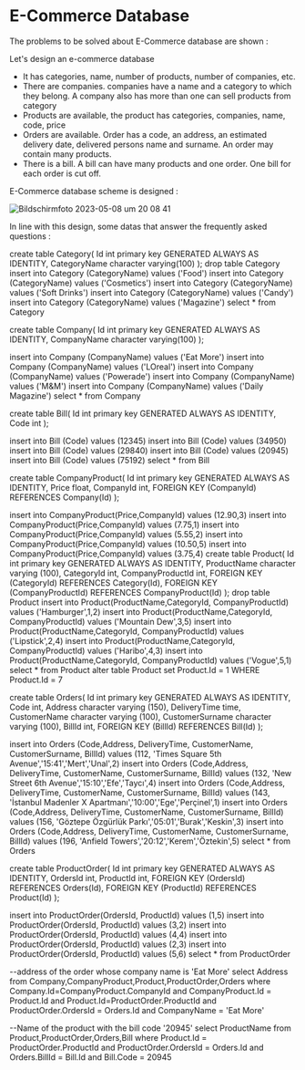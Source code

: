 # E-Commerce Database

The problems to be solved about E-Commerce database are shown :

Let's design an e-commerce database
  -  It has categories, name, number of products, number of companies, etc.
  - There are companies. companies have a name and a category to which they belong. A company also has more than one
  can sell products from category
  - Products are available, the product has categories, companies, name, code, price
  - Orders are available. Order has a code, an address, an estimated delivery date, delivered
  persons name and surname. An order may contain many products.
  - There is a bill. A bill can have many products and one order. One bill for each order is cut off.

E-Commerce database scheme is designed : 

![Bildschirmfoto 2023-05-08 um 20 08 41](https://user-images.githubusercontent.com/120198895/236886832-872c3be4-a3cf-46c2-be9e-667e68063226.png)

In line with this design, some datas that answer the frequently asked questions :

create table Category(
Id int primary key GENERATED ALWAYS AS IDENTITY,
CategoryName character varying(100)
);
drop table Category
insert into Category (CategoryName) values ('Food')
insert into Category (CategoryName) values ('Cosmetics')
insert into Category (CategoryName) values ('Soft Drinks')
insert into Category (CategoryName) values ('Candy')
insert into Category (CategoryName) values ('Magazine')
select * from Category

create table Company(
Id int primary key GENERATED ALWAYS AS IDENTITY,
CompanyName character varying(100)
);

insert into Company (CompanyName) values ('Eat More')
insert into Company (CompanyName) values ('LOreal')
insert into Company (CompanyName) values ('Powerade')
insert into Company (CompanyName) values ('M&M')
insert into Company (CompanyName) values ('Daily Magazine')
select * from Company

create table Bill(
Id int primary key GENERATED ALWAYS AS IDENTITY,
Code int
);

insert into Bill (Code) values (12345)
insert into Bill (Code) values (34950)
insert into Bill (Code) values (29840)
insert into Bill (Code) values (20945)
insert into Bill (Code) values (75192)
select * from Bill

create table CompanyProduct(
Id int primary key GENERATED ALWAYS AS IDENTITY,
Price float,
CompanyId int,
FOREIGN KEY (CompanyId) REFERENCES Company(Id)
);

insert into CompanyProduct(Price,CompanyId) values (12.90,3)
insert into CompanyProduct(Price,CompanyId) values (7.75,1)
insert into CompanyProduct(Price,CompanyId) values (5.55,2)
insert into CompanyProduct(Price,CompanyId) values (10.50,5)
insert into CompanyProduct(Price,CompanyId) values (3.75,4)
create table Product(
Id int primary key GENERATED ALWAYS AS IDENTITY,
ProductName character varying (100),
CategoryId int,
CompanyProductId int,
FOREIGN KEY (CategoryId) REFERENCES Category(Id),
FOREIGN KEY (CompanyProductId) REFERENCES CompanyProduct(Id)
);
drop table Product
insert into Product(ProductName,CategoryId, CompanyProductId) values ('Hamburger',1,2)
insert into Product(ProductName,CategoryId, CompanyProductId) values ('Mountain Dew',3,5)
insert into Product(ProductName,CategoryId, CompanyProductId) values ('Lipstick',2,4)
insert into Product(ProductName,CategoryId, CompanyProductId) values ('Haribo',4,3)
insert into Product(ProductName,CategoryId, CompanyProductId) values ('Vogue',5,1)
select * from Product
alter table Product set Product.Id = 1
WHERE Product.Id = 7

create table Orders(
Id int primary key GENERATED ALWAYS AS IDENTITY,
Code int,
Address character varying (150),
DeliveryTime time,
CustomerName character varying (100),
CustomerSurname character varying (100),
BillId int,
FOREIGN KEY (BillId) REFERENCES Bill(Id)
);

insert into Orders (Code,Address, DeliveryTime, CustomerName, CustomerSurname, BillId) values (112, 'Times Square 5th Avenue','15:41','Mert','Unal',2)
insert into Orders (Code,Address, DeliveryTime, CustomerName, CustomerSurname, BillId) values (132, 'New Street 6th Avenue','15:10','Efe','Taycı',4)
insert into Orders (Code,Address, DeliveryTime, CustomerName, CustomerSurname, BillId) values (143, 'İstanbul Madenler X Apartmanı','10:00','Ege','Perçinel',1)
insert into Orders (Code,Address, DeliveryTime, CustomerName, CustomerSurname, BillId) values (156, 'Göztepe Özgürlük Parkı','05:01','Burak','Keskin',3)
insert into Orders (Code,Address, DeliveryTime, CustomerName, CustomerSurname, BillId) values (196, 'Anfield Towers','20:12','Kerem','Öztekin',5)
select * from Orders

create table ProductOrder(
Id int primary key GENERATED ALWAYS AS IDENTITY,
OrdersId int,
ProductId int,
FOREIGN KEY (OrdersId) REFERENCES Orders(Id),
FOREIGN KEY (ProductId) REFERENCES Product(Id)
);

insert into ProductOrder(OrdersId, ProductId) values (1,5)
insert into ProductOrder(OrdersId, ProductId) values (3,2)
insert into ProductOrder(OrdersId, ProductId) values (4,4)
insert into ProductOrder(OrdersId, ProductId) values (2,3)
insert into ProductOrder(OrdersId, ProductId) values (5,6)
select * from ProductOrder

--address of the order whose company name is 'Eat More'
select Address from Company,CompanyProduct,Product,ProductOrder,Orders
where Company.Id=CompanyProduct.CompanyId
and CompanyProduct.Id = Product.Id
and Product.Id=ProductOrder.ProductId
and ProductOrder.OrdersId = Orders.Id
and CompanyName = 'Eat More'

--Name of the product with the bill code '20945'
select ProductName from Product,ProductOrder,Orders,Bill
where Product.Id = ProductOrder.ProductId
and ProductOrder.OrdersId = Orders.Id
and Orders.BillId = Bill.Id
and Bill.Code = 20945
